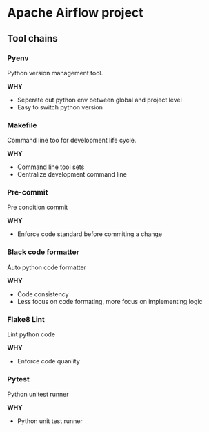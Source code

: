 # Apache Airflow project

## Tool chains

### Pyenv

Python version management tool.

**WHY**

- Seperate out python env between global and project level
- Easy to switch python version

### Makefile

Command line too for development life cycle.

**WHY**

- Command line tool sets
- Centralize development command line

### Pre-commit

Pre condition commit

**WHY**

- Enforce code standard before commiting a change

### Black code formatter

Auto python code formatter

**WHY**

- Code consistency
- Less focus on code formating, more focus on implementing logic

### Flake8 Lint


Lint python code

**WHY**

- Enforce code quanlity

### Pytest

Python unitest runner

**WHY**

- Python unit test runner